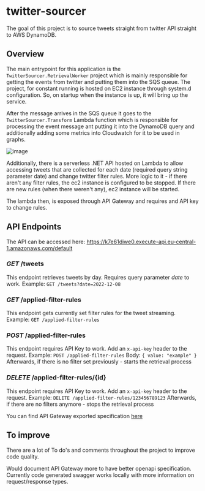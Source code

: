 # twitter-sourcer
The goal of this project is to source tweets straight from twitter API straight to AWS DynamoDB.

## Overview

The main entrypoint for this application is the ```TwitterSourcer.RetrievalWorker``` project which is mainly responsible for getting the events from twitter and putting them into the SQS queue. The project, for constant running is hosted on EC2 instance through system.d configuration. So, on startup when the instance is up, it will bring up the service.

After the message arrives in the SQS queue it goes to the ```TwitterSourcer.Transform``` Lambda function which is responsible for processing the event message ant putting it into the DynamoDB query and additionally adding some metrics into Cloudwatch for it to be used in graphs.

![image](https://user-images.githubusercontent.com/10450448/206407960-389413c9-ad5b-4ed5-994b-ee23dee4f220.png)

Additionally, there is a serverless .NET API hosted on Lambda to allow accessing tweets that are collected for each date (required query string parameter date) and change twitter filter rules. More logic to it - if there aren't any filter rules, the ec2 instance is configured to be stopped. If there are new rules (when there weren't any), ec2 instance will be started.

The lambda then, is exposed through API Gateway and requires and API key to change rules.

## API Endpoints

The API can be accessed here: https://k7e61diwe0.execute-api.eu-central-1.amazonaws.com/default

### _GET_ /tweets
This endpoint retrieves tweets by day. Requires query parameter _date_ to work.
Example: ```GET /tweets?date=2022-12-08```

### _GET_ /applied-filter-rules
This endpoint gets currently set filter rules for the tweet streaming.
Example: ```GET /applied-filter-rules```

### _POST_ /applied-filter-rules
This endpoint requires API Key to work. Add an ```x-api-key``` header to the request.
Example: ```POST /applied-filter-rules```
Body: ```{ value: "example" }```
Afterwards, if there is no filter set previously - starts the retrieval process

### _DELETE_ /applied-filter-rules/{id}
This endpoint requires API Key to work. Add an ```x-api-key``` header to the request.
Example: ```DELETE /applied-filter-rules/123456789123```
Afterwards, if there are no filters anymore - stops the retrieval process

You can find API Gateway exported specification [here](https://github.com/gytis-valukonis/twitter-sourcer/blob/main/docs/openapi.yaml)

## To improve

There are a lot of To do's and comments throughout the project to improve code quality.

Would document API Gateway more to have better openapi specification. Currently code generated swagger works locally with more information on request/response types.
